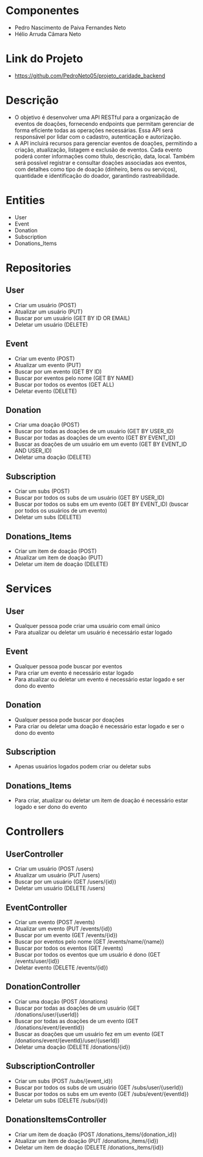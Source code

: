 # Componentes
  - Pedro Nascimento de Paiva Fernandes Neto
  - Hélio Arruda Câmara Neto

# Link do Projeto
  - https://github.com/PedroNeto05/projeto_caridade_backend

# Descrição
  - O objetivo é desenvolver uma API RESTful para a organização de eventos de doações, fornecendo endpoints que permitam gerenciar de forma eficiente todas as operações necessárias. Essa API será responsável por lidar com o cadastro, autenticação e autorização.
  - A API incluirá recursos para gerenciar eventos de doações, permitindo a criação, atualização, listagem e exclusão de eventos. Cada evento poderá conter informações como título, descrição, data, local. Também será possível registrar e consultar doações associadas aos eventos, com detalhes como tipo de doação (dinheiro, bens ou serviços), quantidade e identificação do doador, garantindo rastreabilidade.

# Entities
  - User
  - Event
  - Donation
  - Subscription
  - Donations_Items

# Repositories
  ## User
  - Criar um usuário (POST)
  - Atualizar um usuário (PUT)
  - Buscar por um usuário (GET BY ID OR EMAIL)
  - Deletar um usuário (DELETE) 

  ## Event
  - Criar um evento (POST)
  - Atualizar um evento (PUT)
  - Buscar por um evento (GET BY ID)
  - Buscar por eventos pelo nome (GET BY NAME)
  - Buscar por todos os eventos (GET ALL)
  - Deletar evento (DELETE)

  ## Donation
  - Criar uma doação (POST)
  - Buscar por todas as doações de um usuário (GET BY USER_ID)
  - Buscar por todas as doações de um evento (GET BY EVENT_ID)
  - Buscar as doações de um usuário em um evento (GET BY EVENT_ID AND USER_ID)
  - Deletar uma doação (DELETE)

  ## Subscription
  - Criar um subs (POST)
  - Buscar por todos os subs de um usuário (GET BY USER_ID)
  - Buscar por todos os subs em um evento (GET BY EVENT_ID) (buscar por todos os usuários de um evento) 
  - Deletar um subs (DELETE)

  ## Donations_Items
  - Criar um item de doação (POST)
  - Atualizar um item de doação (PUT)
  - Deletar um item de doação (DELETE)

# Services
  ## User
  - Qualquer pessoa pode criar uma usuário com email único
  - Para atualizar ou deletar um usuário é necessário estar logado

  ## Event
  - Qualquer pessoa pode buscar por eventos
  - Para criar um evento é necessário estar logado
  - Para atualizar ou deletar um evento é necessário estar logado e ser dono do evento

  ## Donation
  - Qualquer pessoa pode buscar por doações
  - Para criar ou deletar uma doação é necessário estar logado e ser o dono do evento

  ## Subscription
  - Apenas usuários logados podem criar ou deletar subs

  ## Donations_Items
  - Para criar, atualizar ou deletar um item de doação é necessário estar logado e ser dono do evento
  
# Controllers
  ## UserController
  - Criar um usuário (POST /users)
  - Atualizar um usuário (PUT /users)
  - Buscar por um usuário (GET /users/{id})
  - Deletar um usuário (DELETE /users)

  ## EventController
  - Criar um evento (POST /events)
  - Atualizar um evento (PUT /events/{id})
  - Buscar por um evento (GET /events/{id})
  - Buscar por eventos pelo nome (GET /events/name/{name})
  - Buscar por todos os eventos (GET /events)
  - Buscar por todos os eventos que um usuário é dono (GET /events/user/{id})
  - Deletar evento (DELETE /events/{id})

  ## DonationController
  - Criar uma doação (POST /donations)
  - Buscar por todas as doações de um usuário (GET /donations/user/{userId})
  - Buscar por todas as doações de um evento (GET /donations/event/{eventId})
  - Buscar as doações que um usuário fez em um evento (GET /donations/event/{eventId}/user/{userId})
  - Deletar uma doação (DELETE /donations/{id})

  ## SubscriptionController
  - Criar um subs (POST /subs/{event_id})
  - Buscar por todos os subs de um usuário (GET /subs/user/{userId})
  - Buscar por todos os subs em um evento (GET /subs/event/{eventId})
  - Deletar um subs (DELETE /subs/{id})

  ## DonationsItemsController
  - Criar um item de doação (POST /donations_items/{donation_id})
  - Atualizar um item de doação (PUT /donations_items/{id})
  - Deletar um item de doação (DELETE /donations_items/{id})